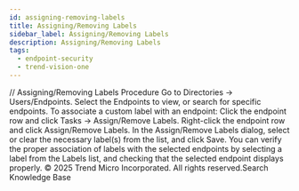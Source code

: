 ```yaml
---
id: assigning-removing-labels
title: Assigning/Removing Labels
sidebar_label: Assigning/Removing Labels
description: Assigning/Removing Labels
tags:
  - endpoint-security
  - trend-vision-one
---
```


/*<![CDATA[*/ $('#title').html($('meta[name=map-description]').attr('content')); /*]]>*/ Assigning/Removing Labels Procedure Go to Directories → Users/Endpoints. Select the Endpoints to view, or search for specific endpoints. To associate a custom label with an endpoint: Click the endpoint row and click Tasks → Assign/Remove Labels. Right-click the endpoint row and click Assign/Remove Labels. In the Assign/Remove Labels dialog, select or clear the necessary label(s) from the list, and click Save. You can verify the proper association of labels with the selected endpoints by selecting a label from the Labels list, and checking that the selected endpoint displays properly. © 2025 Trend Micro Incorporated. All rights reserved.Search Knowledge Base